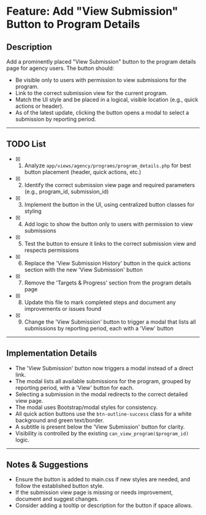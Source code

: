 # Feature: Add "View Submission" Button to Program Details

## Description
Add a prominently placed "View Submission" button to the program details page for agency users. The button should:
- Be visible only to users with permission to view submissions for the program.
- Link to the correct submission view for the current program.
- Match the UI style and be placed in a logical, visible location (e.g., quick actions or header).
- As of the latest update, clicking the button opens a modal to select a submission by reporting period.

---

## TODO List

- [x] 1. Analyze `app/views/agency/programs/program_details.php` for best button placement (header, quick actions, etc.)
- [x] 2. Identify the correct submission view page and required parameters (e.g., program_id, submission_id)
- [x] 3. Implement the button in the UI, using centralized button classes for styling
- [x] 4. Add logic to show the button only to users with permission to view submissions
- [x] 5. Test the button to ensure it links to the correct submission view and respects permissions
- [x] 6. Replace the 'View Submission History' button in the quick actions section with the new 'View Submission' button
- [x] 7. Remove the 'Targets & Progress' section from the program details page
- [x] 8. Update this file to mark completed steps and document any improvements or issues found
- [x] 9. Change the 'View Submission' button to trigger a modal that lists all submissions by reporting period, each with a 'View' button

---

## Implementation Details
- The 'View Submission' button now triggers a modal instead of a direct link.
- The modal lists all available submissions for the program, grouped by reporting period, with a 'View' button for each.
- Selecting a submission in the modal redirects to the correct detailed view page.
- The modal uses Bootstrap/modal styles for consistency.
- All quick action buttons use the `btn-outline-success` class for a white background and green text/border.
- A subtitle is present below the 'View Submission' button for clarity.
- Visibility is controlled by the existing `can_view_program($program_id)` logic.

---

## Notes & Suggestions
- Ensure the button is added to main.css if new styles are needed, and follow the established button style.
- If the submission view page is missing or needs improvement, document and suggest changes.
- Consider adding a tooltip or description for the button if space allows. 